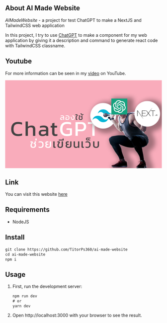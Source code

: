 ## About AI Made Website

_AIMadeWebsite_ - a project for test ChatGPT to make a NextJS and TailwindCSS web application

In this project, I try to use [ChatGPT](https://chat.openai.com/chat) to make a component for my web application by giving it a description and command to generate react code with TailwindCSS classname.

## Youtube

For more information can be seen in my [video]() on YouTube.

[![new_thumb](./fig/cover.png)]("")

## Link

You can visit this website [here]()

## Requirements

- NodeJS

## Install

```
git clone https://github.com/TitorPs360/ai-made-website
cd ai-made-website
npm i
```

## Usage

1. First, run the development server:

   ```
   npm run dev
   # or
   yarn dev
   ```

2. Open http://localhost:3000 with your browser to see the result.
